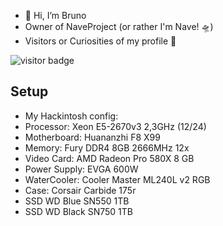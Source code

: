 
- 👋 Hi, I’m Bruno
- Owner of NaveProject (or rather I'm Nave! 🛸)
- Visitors or Curiosities of my profile 🔽
<p align="left"><img src="https://profile-counter.glitch.me/hibrunofilho/count.svg" alt="visitor badge"/></p>

## Setup
- My Hackintosh config:
- Processor: Xeon E5-2670v3 2,3GHz (12/24)
- Motherboard: Huananzhi F8 X99
- Memory: Fury DDR4 8GB 2666MHz 12x
- Video Card: AMD Radeon Pro 580X 8 GB
- Power Supply: EVGA 600W
- WaterCooler: Cooler Master ML240L v2 RGB
- Case: Corsair Carbide 175r
- SSD WD Blue SN550 1TB
- SSD WD Black SN750 1TB
